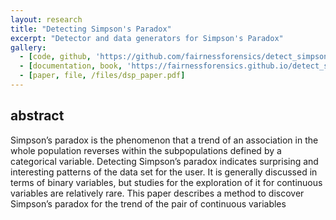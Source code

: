 ```yaml
---
layout: research
title: "Detecting Simpson's Paradox"
excerpt: "Detector and data generators for Simpson's Paradox"
gallery:
  - [code, github, 'https://github.com/fairnessforensics/detect_simpsons_paradox']
  - [documentation, book, 'https://fairnessforensics.github.io/detect_simpsons_paradox/html/index.html']
  - [paper, file, /files/dsp_paper.pdf]
---
```


## abstract

Simpson’s paradox is the phenomenon that a trend of an association
in the whole population reverses within the subpopulations
defined by a categorical variable. Detecting Simpson’s
paradox indicates surprising and interesting patterns of
the data set for the user. It is generally discussed in terms of
binary variables, but studies for the exploration of it for continuous
variables are relatively rare. This paper describes a
method to discover Simpson’s paradox for the trend of the
pair of continuous variables

